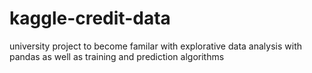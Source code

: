# kaggle-credit-data
university project to become familar with explorative data analysis with pandas as well as training and prediction algorithms
